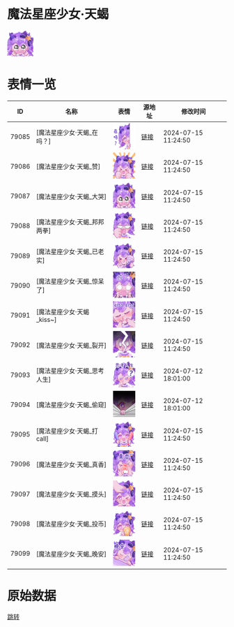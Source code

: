 # 魔法星座少女·天蝎

<img src="./cover.png" height="60" alt="cover" />

# 表情一览

|ID|名称|表情|源地址|修改时间|
|----|----|----|----|----|
|79085|[魔法星座少女·天蝎_在吗？]|<img src="./pic/079085_%5B魔法星座少女·天蝎_在吗？%5D.png" height="60" alt="在吗？"/>|[链接](https://i0.hdslb.com/bfs/garb/620435b3912a0e8af1063307d71ab9a75b41f3cd.png)|2024-07-15 11:24:50|
|79086|[魔法星座少女·天蝎_赞]|<img src="./pic/079086_%5B魔法星座少女·天蝎_赞%5D.png" height="60" alt="赞"/>|[链接](https://i0.hdslb.com/bfs/garb/348f03f7379193b4ccd1d62e47c415fe8eec6846.png)|2024-07-15 11:24:50|
|79087|[魔法星座少女·天蝎_大哭]|<img src="./pic/079087_%5B魔法星座少女·天蝎_大哭%5D.png" height="60" alt="大哭"/>|[链接](https://i0.hdslb.com/bfs/garb/cde0fb78e35203cb29d165e2dd31734114371af4.png)|2024-07-15 11:24:50|
|79088|[魔法星座少女·天蝎_邦邦两拳]|<img src="./pic/079088_%5B魔法星座少女·天蝎_邦邦两拳%5D.png" height="60" alt="邦邦两拳"/>|[链接](https://i0.hdslb.com/bfs/garb/103bb94acb7e506f1ebe6f07d7758f6ce2f7a753.png)|2024-07-15 11:24:50|
|79089|[魔法星座少女·天蝎_已老实]|<img src="./pic/079089_%5B魔法星座少女·天蝎_已老实%5D.png" height="60" alt="已老实"/>|[链接](https://i0.hdslb.com/bfs/garb/6de45e1c21066640e1b7a940eb3efdc33320cf6b.png)|2024-07-15 11:24:50|
|79090|[魔法星座少女·天蝎_惊呆了]|<img src="./pic/079090_%5B魔法星座少女·天蝎_惊呆了%5D.png" height="60" alt="惊呆了"/>|[链接](https://i0.hdslb.com/bfs/garb/634080df5f383f7e387b050fcc81f5a1389a9a34.png)|2024-07-15 11:24:50|
|79091|[魔法星座少女·天蝎_kiss~]|<img src="./pic/079091_%5B魔法星座少女·天蝎_kiss~%5D.png" height="60" alt="kiss~"/>|[链接](https://i0.hdslb.com/bfs/garb/eaa86c0de228005acbbaa78d1a502d46166eb9ff.png)|2024-07-15 11:24:50|
|79092|[魔法星座少女·天蝎_裂开]|<img src="./pic/079092_%5B魔法星座少女·天蝎_裂开%5D.png" height="60" alt="裂开"/>|[链接](https://i0.hdslb.com/bfs/garb/79a24d9f942784fcf923bd57fe062f8370f81942.png)|2024-07-15 11:24:50|
|79093|[魔法星座少女·天蝎_思考人生]|<img src="./pic/079093_%5B魔法星座少女·天蝎_思考人生%5D.png" height="60" alt="思考人生"/>|[链接](https://i0.hdslb.com/bfs/garb/22dca54f695ef27a608a8a67251fd9274299b8cc.png)|2024-07-12 18:01:00|
|79094|[魔法星座少女·天蝎_偷窥]|<img src="./pic/079094_%5B魔法星座少女·天蝎_偷窥%5D.png" height="60" alt="偷窥"/>|[链接](https://i0.hdslb.com/bfs/garb/1cdd92ad911c5f250e6e424c35b20f5411f70782.png)|2024-07-12 18:01:00|
|79095|[魔法星座少女·天蝎_打call]|<img src="./pic/079095_%5B魔法星座少女·天蝎_打call%5D.png" height="60" alt="打call"/>|[链接](https://i0.hdslb.com/bfs/garb/3c97a93a19162365056478a0e86cd6b6d7daadca.png)|2024-07-15 11:24:50|
|79096|[魔法星座少女·天蝎_真香]|<img src="./pic/079096_%5B魔法星座少女·天蝎_真香%5D.png" height="60" alt="真香"/>|[链接](https://i0.hdslb.com/bfs/garb/f82472a35e82c2d831dd57fc06e55ae181feccbc.png)|2024-07-15 11:24:50|
|79097|[魔法星座少女·天蝎_摸头]|<img src="./pic/079097_%5B魔法星座少女·天蝎_摸头%5D.png" height="60" alt="摸头"/>|[链接](https://i0.hdslb.com/bfs/garb/98baab060417254db57e508dd32704dc7cc4fd56.png)|2024-07-15 11:24:50|
|79098|[魔法星座少女·天蝎_投币]|<img src="./pic/079098_%5B魔法星座少女·天蝎_投币%5D.png" height="60" alt="投币"/>|[链接](https://i0.hdslb.com/bfs/garb/a7da4ce7f6166c68e0ad7a2ee215892f66cb05ed.png)|2024-07-15 11:24:50|
|79099|[魔法星座少女·天蝎_晚安]|<img src="./pic/079099_%5B魔法星座少女·天蝎_晚安%5D.png" height="60" alt="晚安"/>|[链接](https://i0.hdslb.com/bfs/garb/ee68ae50fa03904b20055234437fb781a47ee780.png)|2024-07-15 11:24:50|

# 原始数据

[跳转](./raw.json)

